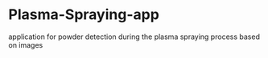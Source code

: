 # Plasma-Spraying-app
application for powder detection during the plasma spraying process based on images 
